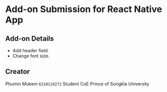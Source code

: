 # Add-on Submission for React Native App

## Add-on Details
- Add header field.
- Change font size.

## Creator
Phumin Mukem `6210110272`
Student CoE
Prince of Songkla University
